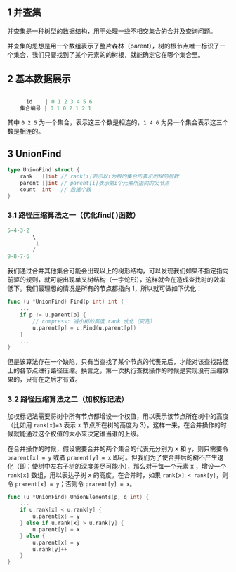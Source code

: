 ## 1 并查集
并查集是一种树型的数据结构，用于处理一些不相交集合的合并及查询问题。

并查集的思想是用一个数组表示了整片森林（parent），树的根节点唯一标识了一个集合，我们只要找到了某个元素的的树根，就能确定它在哪个集合里。

## 2 基本数据展示
```go

      id    | 0 1 2 3 4 5 6
    集合编号 | 0 1 0 2 1 2 1
```

其中 `0 2 5` 为一个集合，表示这三个数是相连的，`1 4 6` 为另一个集合表示这三个数是相连的。

## 3 UnionFind
```go
type UnionFind struct {
	rank   []int // rank[i]表示以i为根的集合所表示的树的层数
	parent []int // parent[i]表示第i个元素所指向的父节点
	count  int   // 数据个数
}
```

### 3.1 路径压缩算法之一（优化find( )函数）
```go
5-4-3-2
        \
         1
        /
9-8-7-6
```

我们通过合并其他集合可能会出现以上的树形结构，可以发现我们如果不指定指向前驱的规则，就可能出现单叉树结构（一字蛇形），这样就会在造成查找时的效率低下。我们最理想的情况是所有的节点都指向 1，所以就可做如下优化：
```go
func (u *UnionFind) Find(p int) int {
	...
	if p != u.parent[p] {
		// compress: 减小树的高度 rank 优化（变宽）
		u.parent[p] = u.Find(u.parent[p])
	}
	...
}
```

但是该算法存在一个缺陷，只有当查找了某个节点的代表元后，才能对该查找路径上的各节点进行路径压缩。换言之，第一次执行查找操作的时候是实现没有压缩效果的，只有在之后才有效。

### 3.2 路径压缩算法之二（加权标记法）
加权标记法需要将树中所有节点都增设一个权值，用以表示该节点所在树中的高度（比如用 `rank[x]=3` 表示 x 节点所在树的高度为 3）。这样一来，在合并操作的时候就能通过这个权值的大小来决定谁当谁的上级。

在合并操作的时候，假设需要合并的两个集合的代表元分别为 x 和 y，则只需要令 `prarent[x] = y` 或者 `prarent[y] = x` 即可。但我们为了使合并后的树不产生退化（即：使树中左右子树的深度差尽可能小），那么对于每一个元素 x ，增设一个 `rank[x]` 数组，用以表达子树 x 的高度。在合并时，如果 `rank[x] < rank[y]`，则令 `prarent[x] = y`；否则令 `prarent[y] = x`。

```go
func (u *UnionFind) UnionElements(p, q int) {
	...
	if u.rank[x] < u.rank[y] {
		u.parent[x] = y
	} else if u.rank[x] > u.rank[y] {
		u.parent[y] = x
	} else {
		u.parent[x] = y
		u.rank[y]++
	}
}
```
